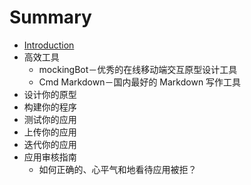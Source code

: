 # Summary

* [Introduction](README.md)
* 高效工具
   * mockingBot－优秀的在线移动端交互原型设计工具
   * Cmd Markdown－国内最好的 Markdown 写作工具
* 设计你的原型
* 构建你的程序
* 测试你的应用
* 上传你的应用
* 迭代你的应用
* 应用审核指南
   * 如何正确的、心平气和地看待应用被拒？

